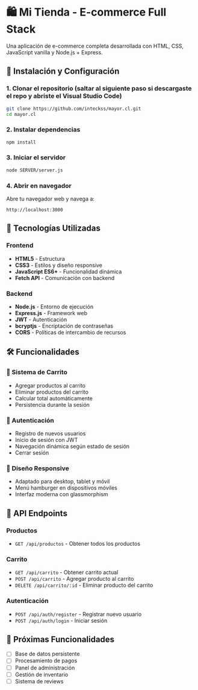 # 🛍️ Mi Tienda - E-commerce Full Stack

Una aplicación de e-commerce completa desarrollada con HTML, CSS, JavaScript vanilla y Node.js + Express.

## 🚀 Instalación y Configuración

### 1. Clonar el repositorio (saltar al siguiente paso si descargaste el repo y abriste el Visual Studio Code)
```bash
git clone https://github.com/inteckss/mayor.cl.git
cd mayor.cl
```

### 2. Instalar dependencias 
```bash
npm install
```

### 3. Iniciar el servidor
```bash
node SERVER/server.js
```

### 4. Abrir en navegador
Abre tu navegador web y navega a:
```
http://localhost:3000
```

## 🔧 Tecnologías Utilizadas

### Frontend
- **HTML5** - Estructura
- **CSS3** - Estilos y diseño responsive
- **JavaScript ES6+** - Funcionalidad dinámica
- **Fetch API** - Comunicación con backend

### Backend
- **Node.js** - Entorno de ejecución
- **Express.js** - Framework web
- **JWT** - Autenticación
- **bcryptjs** - Encriptación de contraseñas
- **CORS** - Políticas de intercambio de recursos


## 🛠️ Funcionalidades

### 🛒 Sistema de Carrito
- Agregar productos al carrito
- Eliminar productos del carrito
- Calcular total automáticamente
- Persistencia durante la sesión

### 🔐 Autenticación
- Registro de nuevos usuarios
- Inicio de sesión con JWT
- Navegación dinámica según estado de sesión
- Cerrar sesión

### 📱 Diseño Responsive
- Adaptado para desktop, tablet y móvil
- Menú hamburger en dispositivos móviles
- Interfaz moderna con glassmorphism

## 🔧 API Endpoints

### Productos
- `GET /api/productos` - Obtener todos los productos

### Carrito
- `GET /api/carrito` - Obtener carrito actual
- `POST /api/carrito` - Agregar producto al carrito
- `DELETE /api/carrito/:id` - Eliminar producto del carrito

### Autenticación
- `POST /api/auth/register` - Registrar nuevo usuario
- `POST /api/auth/login` - Iniciar sesión


## 🚧 Próximas Funcionalidades

- [ ] Base de datos persistente
- [ ] Procesamiento de pagos
- [ ] Panel de administración
- [ ] Gestión de inventario
- [ ] Sistema de reviews
